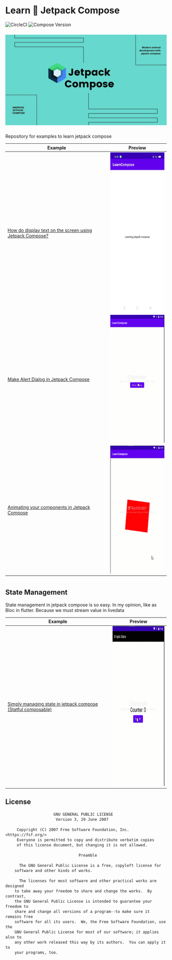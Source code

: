 # Learn  🚀 Jetpack Compose
![CircleCI](https://circleci.com/gh/farhanroy/Learn-jetpack-compose.svg) ![Compose Version](https://img.shields.io/badge/Compose-1.0.0--alpha09-brightgreen)
###
![Feature Image](screenshots/repository_poster.jpg)
###
Repository for examples to learn jetpack compose

|Example|Preview|
|-------|-------|
|[How do display text on the screen using Jetpack Compose?](https://github.com/vinaygaba/Learn-Jetpack-Compose-By-Example/blob/master/app/src/main/java/com/example/jetpackcompose/text/SimpleTextActivity.kt)|<img src ="screenshots/simpletext.jpeg" width=214 height=500> |
|[Make Alert Dialog in Jetpack Compose ](https://github.com/vinaygaba/Learn-Jetpack-Compose-By-Example/blob/master/app/src/main/java/com/example/jetpackcompose/material/AlertDialog.kt)|<img src ="screenshots/alertdialog.gif" width=214 height=400> |
|[Animating your components in Jetpack Compose ](https://github.com/vinaygaba/Learn-Jetpack-Compose-By-Example/blob/master/app/src/main/java/com/example/jetpackcompose/animation/Animation1Act.kt)|<img src ="screenshots/animation1.gif" width=214 height=400> |
#
## State Management

State management in jetpack compose is so easy. In my opinion, like as Bloc in flutter. Because we must stream value in livedata


|Example|Preview|
|-------|-------|
|[Simply managing state in jetpack compose (Statful composable)](https://github.com/vinaygaba/Learn-Jetpack-Compose-By-Example/blob/master/app/src/main/java/com/example/jetpackcompose/state/SimpleState.kt)|<img src ="screenshots/simplestate.gif" width=214 height=500> |

License
-----------------

                         GNU GENERAL PUBLIC LICENSE
                          Version 3, 29 June 2007

         Copyright (C) 2007 Free Software Foundation, Inc. <https://fsf.org/>
         Everyone is permitted to copy and distribute verbatim copies
         of this license document, but changing it is not allowed.

                                    Preamble

          The GNU General Public License is a free, copyleft license for
        software and other kinds of works.

          The licenses for most software and other practical works are designed
        to take away your freedom to share and change the works.  By contrast,
        the GNU General Public License is intended to guarantee your freedom to
        share and change all versions of a program--to make sure it remains free
        software for all its users.  We, the Free Software Foundation, use the
        GNU General Public License for most of our software; it applies also to
        any other work released this way by its authors.  You can apply it to
        your programs, too.
